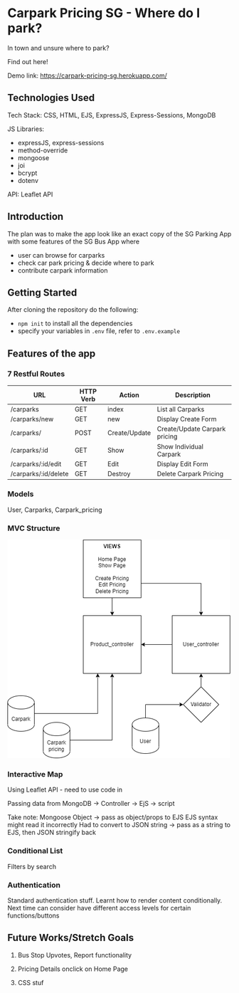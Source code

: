 # Carpark Pricing SG - Where do I park?

In town and unsure where to park?

Find out here!

Demo link: https://carpark-pricing-sg.herokuapp.com/

## Technologies Used

Tech Stack: CSS, HTML, EJS, ExpressJS, Express-Sessions, MongoDB

JS Libraries:

-   expressJS, express-sessions
-   method-override
-   mongoose
-   joi
-   bcrypt
-   dotenv

API: Leaflet API

## Introduction

The plan was to make the app look like an exact copy of the SG Parking App with some features of the SG Bus App where

-   user can browse for carparks
-   check car park pricing & decide where to park
-   contribute carpark information

## Getting Started

After cloning the repository do the following:

-   `npm init` to install all the dependencies
-   specify your variables in `.env` file, refer to `.env.example`

## Features of the app

### 7 Restful Routes

| URL                  | HTTP Verb | Action        | Description                   |
| -------------------- | --------- | ------------- | ----------------------------- |
| /carparks            | GET       | index         | List all Carparks             |
| /carparks/new        | GET       | new           | Display Create Form           |
| /carparks/           | POST      | Create/Update | Create/Update Carpark pricing |
| /carparks/:id        | GET       | Show          | Show Individual Carpark       |
| /carparks/:id/edit   | GET       | Edit          | Display Edit Form             |
| /carparks/:id/delete | GET       | Destroy       | Delete Carpark Pricing        |

### Models

User, Carparks, Carpark_pricing

### MVC Structure

![Image](./public/img/mvc-structure.PNG)

### Interactive Map

Using Leaflet API - need to use code in <script></script>

Passing data from MongoDB -> Controller -> EjS -> script

Take note: Mongoose Object -> pass as object/props to EJS
EJS syntax might read it incorrectly
Had to convert to JSON string -> pass as a string to EJS, then JSON stringify back

### Conditional List

Filters by search

### Authentication

Standard authentication stuff. Learnt how to render content conditionally.
Next time can consider have different access levels for certain functions/buttons

## Future Works/Stretch Goals

1. Bus Stop Upvotes, Report functionality

2. Pricing Details onclick on Home Page

3. CSS stuf
